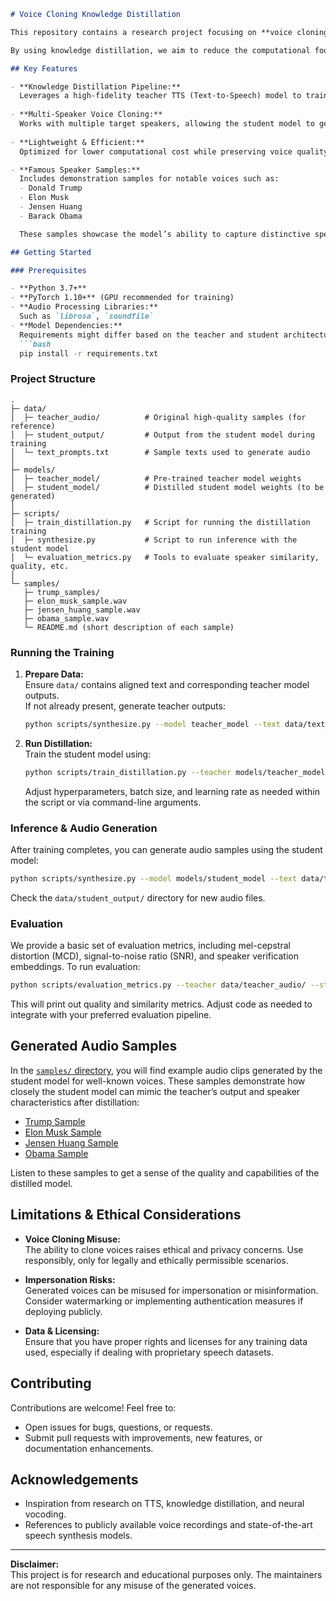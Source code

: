 ```markdown
# Voice Cloning Knowledge Distillation

This repository contains a research project focusing on **voice cloning** using **knowledge distillation techniques**. The main goal is to distill knowledge from a large teacher model (a high-quality, resource-intensive voice cloning system) into a smaller, more efficient student model without significantly compromising audio quality and speaker similarity.

By using knowledge distillation, we aim to reduce the computational footprint, memory usage, and inference latency of state-of-the-art voice cloning models, making them more accessible and deployable on edge devices or less powerful hardware setups.

## Key Features

- **Knowledge Distillation Pipeline:**  
  Leverages a high-fidelity teacher TTS (Text-to-Speech) model to train a smaller student model. The student model learns to replicate the teacher’s acoustic output and voice characteristics.
  
- **Multi-Speaker Voice Cloning:**  
  Works with multiple target speakers, allowing the student model to generalize and clone various voices.
  
- **Lightweight & Efficient:**  
  Optimized for lower computational cost while preserving voice quality and naturalness.

- **Famous Speaker Samples:**  
  Includes demonstration samples for notable voices such as:
  - Donald Trump
  - Elon Musk
  - Jensen Huang
  - Barack Obama

  These samples showcase the model’s ability to capture distinctive speaking styles, intonations, and vocal timbre.

## Getting Started

### Prerequisites

- **Python 3.7+**
- **PyTorch 1.10+** (GPU recommended for training)
- **Audio Processing Libraries:**  
  Such as `librosa`, `soundfile`
- **Model Dependencies:**  
  Requirements might differ based on the teacher and student architectures chosen. Install dependencies via:
  ```bash
  pip install -r requirements.txt
  ```

### Project Structure

```
.
├─ data/
│  ├─ teacher_audio/          # Original high-quality samples (for reference)
│  ├─ student_output/         # Output from the student model during training
│  └─ text_prompts.txt        # Sample texts used to generate audio
│
├─ models/
│  ├─ teacher_model/          # Pre-trained teacher model weights
│  ├─ student_model/          # Distilled student model weights (to be generated)
│
├─ scripts/
│  ├─ train_distillation.py   # Script for running the distillation training
│  ├─ synthesize.py           # Script to run inference with the student model
│  └─ evaluation_metrics.py   # Tools to evaluate speaker similarity, quality, etc.
│
└─ samples/
   ├─ trump_samples/
   ├─ elon_musk_sample.wav
   ├─ jensen_huang_sample.wav
   ├─ obama_sample.wav
   └─ README.md (short description of each sample)
```

### Running the Training

1. **Prepare Data:**  
   Ensure `data/` contains aligned text and corresponding teacher model outputs.  
   If not already present, generate teacher outputs:
   ```bash
   python scripts/synthesize.py --model teacher_model --text data/text_prompts.txt --output data/teacher_audio/
   ```

2. **Run Distillation:**  
   Train the student model using:
   ```bash
   python scripts/train_distillation.py --teacher models/teacher_model --output models/student_model
   ```

   Adjust hyperparameters, batch size, and learning rate as needed within the script or via command-line arguments.

### Inference & Audio Generation

After training completes, you can generate audio samples using the student model:

```bash
python scripts/synthesize.py --model models/student_model --text data/text_prompts.txt --output data/student_output/
```

Check the `data/student_output/` directory for new audio files.

### Evaluation

We provide a basic set of evaluation metrics, including mel-cepstral distortion (MCD), signal-to-noise ratio (SNR), and speaker verification embeddings. To run evaluation:

```bash
python scripts/evaluation_metrics.py --teacher data/teacher_audio/ --student data/student_output/
```

This will print out quality and similarity metrics. Adjust code as needed to integrate with your preferred evaluation pipeline.

## Generated Audio Samples

In the [`samples/` directory](samples/), you will find example audio clips generated by the student model for well-known voices. These samples demonstrate how closely the student model can mimic the teacher’s output and speaker characteristics after distillation:

- [Trump Sample](samples/trump_samples/)
- [Elon Musk Sample](samples/elon_musk_sample.wav)
- [Jensen Huang Sample](samples/jensen_huang_sample.wav)
- [Obama Sample](samples/obama_sample.wav)

Listen to these samples to get a sense of the quality and capabilities of the distilled model.

## Limitations & Ethical Considerations

- **Voice Cloning Misuse:**  
  The ability to clone voices raises ethical and privacy concerns. Use responsibly, only for legally and ethically permissible scenarios.
  
- **Impersonation Risks:**  
  Generated voices can be misused for impersonation or misinformation. Consider watermarking or implementing authentication measures if deploying publicly.

- **Data & Licensing:**  
  Ensure that you have proper rights and licenses for any training data used, especially if dealing with proprietary speech datasets.

## Contributing

Contributions are welcome! Feel free to:

- Open issues for bugs, questions, or requests.
- Submit pull requests with improvements, new features, or documentation enhancements.

## Acknowledgements

- Inspiration from research on TTS, knowledge distillation, and neural vocoding.
- References to publicly available voice recordings and state-of-the-art speech synthesis models.

---

**Disclaimer:**  
This project is for research and educational purposes only. The maintainers are not responsible for any misuse of the generated voices.
```
